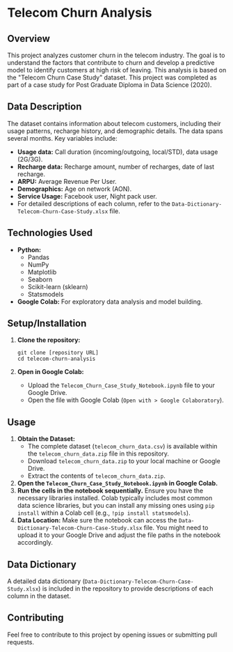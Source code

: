 # Telecom Churn Analysis

## Overview

This project analyzes customer churn in the telecom industry. The goal is to understand the factors that contribute to churn and develop a predictive model to identify customers at high risk of leaving. This analysis is based on the "Telecom Churn Case Study" dataset. This project was completed as part of a case study for Post Graduate Diploma in Data Science (2020).

## Data Description

The dataset contains information about telecom customers, including their usage patterns, recharge history, and demographic details. The data spans several months. Key variables include:

*   **Usage data:** Call duration (incoming/outgoing, local/STD), data usage (2G/3G).
*   **Recharge data:** Recharge amount, number of recharges, date of last recharge.
*   **ARPU:** Average Revenue Per User.
*   **Demographics:** Age on network (AON).
*   **Service Usage:** Facebook user, Night pack user.
*   For detailed descriptions of each column, refer to the `Data-Dictionary-Telecom-Churn-Case-Study.xlsx` file.

## Technologies Used

*   **Python:**
    *   Pandas
    *   NumPy
    *   Matplotlib
    *   Seaborn
    *   Scikit-learn (sklearn)
    *   Statsmodels
*   **Google Colab:** For exploratory data analysis and model building.

## Setup/Installation

1.  **Clone the repository:**

    ```
    git clone [repository URL]
    cd telecom-churn-analysis
    ```

2.  **Open in Google Colab:**

    *   Upload the `Telecom_Churn_Case_Study_Notebook.ipynb` file to your Google Drive.
    *   Open the file with Google Colab (`Open with > Google Colaboratory`).

## Usage

1.  **Obtain the Dataset:**
    *   The complete dataset (`telecom_churn_data.csv`) is available within the `telecom_churn_data.zip` file in this repository.
    *   Download `telecom_churn_data.zip` to your local machine or Google Drive.
    *   Extract the contents of `telecom_churn_data.zip`.
2.  **Open the `Telecom_Churn_Case_Study_Notebook.ipynb` in Google Colab.**
3.  **Run the cells in the notebook sequentially.**  Ensure you have the necessary libraries installed. Colab typically includes most common data science libraries, but you can install any missing ones using `pip install` within a Colab cell (e.g., `!pip install statsmodels`).
4.  **Data Location:** Make sure the notebook can access the `Data-Dictionary-Telecom-Churn-Case-Study.xlsx` file. You might need to upload it to your Google Drive and adjust the file paths in the notebook accordingly.

## Data Dictionary

A detailed data dictionary (`Data-Dictionary-Telecom-Churn-Case-Study.xlsx`) is included in the repository to provide descriptions of each column in the dataset.

## Contributing

Feel free to contribute to this project by opening issues or submitting pull requests.
